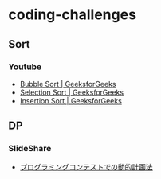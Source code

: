 # coding-challenges

## Sort

### Youtube

- [Bubble Sort | GeeksforGeeks](https://www.youtube.com/watch?v=nmhjrI-aW5o)
- [Selection Sort | GeeksforGeeks](https://www.youtube.com/watch?v=xWBP4lzkoyM)
- [Insertion Sort | GeeksforGeeks](https://www.youtube.com/watch?v=OGzPmgsI-pQ)

## DP

### SlideShare

- [プログラミングコンテストでの動的計画法 ](https://www.slideshare.net/iwiwi/ss-3578511)
